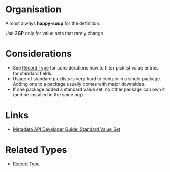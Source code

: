 # Organisation

Almost always **happy-soup** for the definition.

Use **2GP** only for value sets that rarely change.

# Considerations

- See [Record Type](record-type.md) for considerations how to filter picklist value entries for standard fields.
- Usage of standard picklists is very hard to contain in a single package. Adding one to a package usually comes with major downsides.
- If one package added a standard value set, no other package can own it (and be installed in the same org).

# Links

- [Metadata API Developer Guide: Standard Value Set](https://developer.salesforce.com/docs/atlas.en-us.238.0.api_meta.meta/api_meta/meta_standardvalueset.htm)

# Related Types

- [Record Type](record-type.md)
